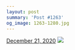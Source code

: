 ```yaml
---
layout: post
summary: 'Post #1263'
og_image: 1263-1280.jpg
---
```


<p>
  <time>
    <a href="/1263">December 21, 2020</a>
  </time>
  <a href="/1263">
    <img src="{{ site.assets_url }}/1263-640.jpg" srcset="{{ site.assets_url }}/1263-320.jpg 320w, {{ site.assets_url }}/1263-640.jpg 640w, {{ site.assets_url }}/1263-960.jpg 960w, {{ site.assets_url }}/1263-1280.jpg 1280w" sizes="(min-width: 700px) 50vw, calc(100vw - 2rem)" />
  </a>
</p>
